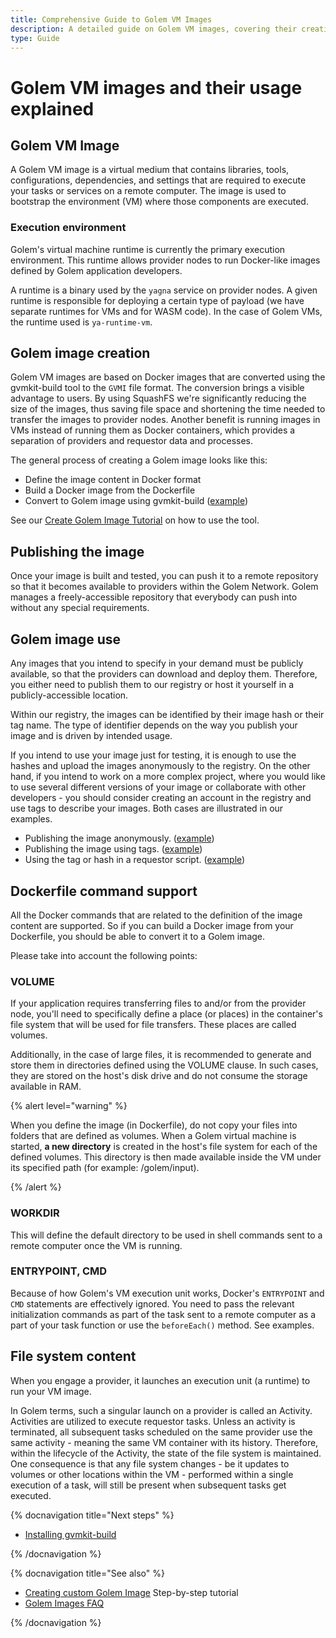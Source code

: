 ```yaml
---
title: Comprehensive Guide to Golem VM Images
description: A detailed guide on Golem VM images, covering their creation, conversion, and usage within the Golem Network, with insights on Docker integration and best practices.
type: Guide
---
```


# Golem VM images and their usage explained

## Golem VM Image

A Golem VM image is a virtual medium that contains libraries, tools, configurations, dependencies, and settings that are required to execute your tasks or services on a remote computer. The image is used to bootstrap the environment (VM) where those components are executed.

### Execution environment

Golem's virtual machine runtime is currently the primary execution environment. This runtime allows provider nodes to run Docker-like images defined by Golem application developers.

A runtime is a binary used by the `yagna` service on provider nodes. A given runtime is responsible for deploying a certain type of payload (we have separate runtimes for VMs and for WASM code). In the case of Golem VMs, the runtime used is `ya-runtime-vm`.

## Golem image creation

Golem VM images are based on Docker images that are converted using the gvmkit-build tool to the `GVMI` file format. The conversion brings a visible advantage to users. By using SquashFS we're significantly reducing the size of the images, thus saving file space and shortening the time needed to transfer the images to provider nodes. Another benefit is running images in VMs instead of running them as Docker containers, which provides a separation of providers and requestor data and processes.

The general process of creating a Golem image looks like this:

- Define the image content in Docker format
- Build a Docker image from the Dockerfile
- Convert to Golem image using gvmkit-build ([example](/docs/creators/tools/converting-docker-image-to-golem-format))

See our [Create Golem Image Tutorial](/docs/creators/javascript/tutorials/building-custom-image) on how to use the tool.

## Publishing the image

Once your image is built and tested, you can push it to a remote repository so that it becomes available to providers within the Golem Network. Golem manages a freely-accessible repository that everybody can push into without any special requirements.

## Golem image use

Any images that you intend to specify in your demand must be publicly available, so that the providers can download and deploy them.
Therefore, you either need to publish them to our registry or host it yourself in a publicly-accessible location.

Within our registry, the images can be identified by their image hash or their tag name.
The type of identifier depends on the way you publish your image and is driven by intended usage.

If you intend to use your image just for testing, it is enough to use the hashes and upload the images anonymously to the registry.
On the other hand, if you intend to work on a more complex project, where you would like to use several different versions of your image or collaborate with other developers - you should consider creating an account in the registry and use tags to describe your images. Both cases are illustrated in our examples.

- Publishing the image anonymously. ([example](/docs/creators/tools/gvmkit/publishing-custom-images#publishing-custom-golem-image-to-the-registry-hash-based))
- Publishing the image using tags. ([example](/docs/creators/tools/gvmkit/publishing-custom-images#publishing-custom-golem-image-to-the-registry-tag-based))
- Using the tag or hash in a requestor script. ([example](/docs/creators/javascript/examples/working-with-images))

## Dockerfile command support

All the Docker commands that are related to the definition of the image content are supported. So if you can build a Docker image from your Dockerfile, you should be able to convert it to a Golem image.

Please take into account the following points:

### VOLUME

If your application requires transferring files to and/or from the provider node, you'll need to specifically define a place (or places) in the container's file system that will be used for file transfers. These places are called volumes.

Additionally, in the case of large files, it is recommended to generate and store them in directories defined using the VOLUME clause. In such cases, they are stored on the host's disk drive and do not consume the storage available in RAM.

{% alert level="warning" %}

When you define the image (in Dockerfile), do not copy your files into folders that are defined as volumes. When a Golem virtual machine is started, **a new directory** is created in the host's file system for each of the defined volumes. This directory is then made available inside the VM under its specified path (for example: /golem/input).

{% /alert %}

### WORKDIR

This will define the default directory to be used in shell commands sent to a remote computer once the VM is running.

### ENTRYPOINT, CMD

Because of how Golem's VM execution unit works, Docker's `ENTRYPOINT` and `CMD` statements are effectively ignored. You need to pass the relevant initialization commands as part of the task sent to a remote computer as a part of your task function or use the `beforeEach()` method. See examples.

## File system content

When you engage a provider, it launches an execution unit (a runtime) to run your VM image.

In Golem terms, such a singular launch on a provider is called an Activity. Activities are utilized to execute requestor tasks. Unless an activity is terminated, all subsequent tasks scheduled on the same provider use the same activity - meaning the same VM container with its history. Therefore, within the lifecycle of the Activity, the state of the file system is maintained. One consequence is that any file system changes - be it updates to volumes or other locations within the VM - performed within a single execution of a task, will still be present when subsequent tasks get executed.

{% docnavigation title="Next steps" %}

- [Installing gvmkit-build](docs/creators/tools/gvmkit/gvmkit-build-installation)

{% /docnavigation %}

{% docnavigation title="See also" %}

- [Creating custom Golem Image](/docs/creators/javascript/tutorials/building-custom-image) Step-by-step tutorial
- [Golem Images FAQ](/docs/creators/javascript/guides/golem-images-faq)

{% /docnavigation %}
